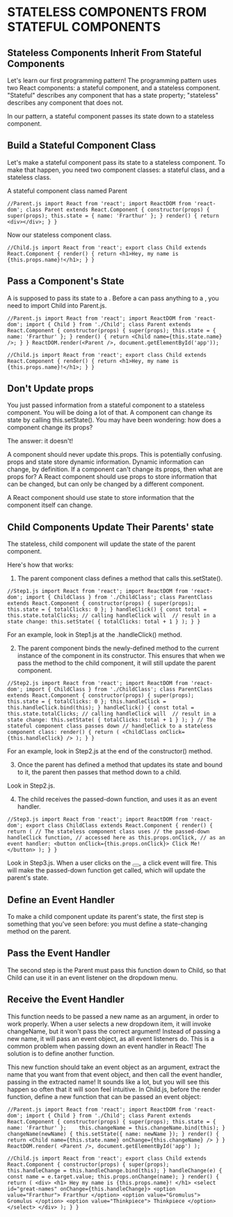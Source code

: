 # STATELESS COMPONENTS FROM STATEFUL COMPONENTS

## Stateless Components Inherit From Stateful Components
Let's learn our first programming pattern! The programming pattern uses two React components: a stateful component, and a stateless component. "Stateful" describes any component that has a state property; "stateless" describes any component that does not.

In our pattern, a stateful component passes its state down to a stateless component.


## Build a Stateful Component Class
Let's make a stateful component pass its state to a stateless component. To make that happen, you need two component classes: a stateful class, and a stateless class.

A stateful component class named Parent

`//Parent.js
import React from 'react';
import ReactDOM from 'react-dom';
class Parent extends React.Component {
  constructor(props) {
    super(props);
    this.state = { name: 'Frarthur' };
  }
  render() {
    return <div></div>;
  }
}`

Now our stateless component class.

`//Child.js
import React from 'react';
export class Child extends React.Component {
  render() {
    return <h1>Hey, my name is {this.props.name}!</h1>;
  }
}`


## Pass a Component's State
A <Parent /> is supposed to pass its state to a <Child />. Before a <Parent /> can pass anything to a <Child />, you need to import Child into Parent.js.

`//Parent.js
import React from 'react';
import ReactDOM from 'react-dom';
import { Child } from './Child';
class Parent extends React.Component {
  constructor(props) {
    super(props);
    this.state = { name: 'Frarthur' };
  }
  render() {
    return <Child name={this.state.name} />;
  }
}
ReactDOM.render(<Parent />, document.getElementById('app'));`

`//Child.js
import React from 'react';
export class Child extends React.Component {
  render() {
    return <h1>Hey, my name is {this.props.name}!</h1>;
  }
}`


## Don't Update props
You just passed information from a stateful component to a stateless component. You will be doing a lot of that. A component can change its state by calling this.setState(). You may have been wondering: how does a component change its props?

The answer: it doesn't!

A component should never update this.props. This is potentially confusing. props and state store dynamic information. Dynamic information can change, by definition. If a component can't change its props, then what are props for? A React component should use props to store information that can be changed, but can only be changed by a different component.

A React component should use state to store information that the component itself can change. 


## Child Components Update Their Parents' state
The stateless, child component will update the state of the parent component.

Here's how that works:

1. The parent component class defines a method that calls this.setState().

`//Step1.js
import React from 'react';
import ReactDOM from 'react-dom';
import { ChildClass } from './ChildClass';
class ParentClass extends React.Component {
  constructor(props) {
    super(props);
    this.state = { totalClicks: 0 };
  }
  handleClick() {
    const total = this.state.totalClicks;
    // calling handleClick will 
    // result in a state change:
    this.setState(
      { totalClicks: total + 1 }
    );
  }
}`

For an example, look in Step1.js at the .handleClick() method.

2. The parent component binds the newly-defined method to the current instance of the component in its constructor. This ensures that when we pass the method to the child component, it will still update the parent component.

`//Step2.js
import React from 'react';
import ReactDOM from 'react-dom';
import { ChildClass } from './ChildClass';
class ParentClass extends React.Component {
  constructor(props) {
    super(props);
    this.state = { totalClicks: 0 };
    this.handleClick = this.handleClick.bind(this);
  }
  handleClick() {
    const total = this.state.totalClicks;
    // calling handleClick will 
    // result in a state change:
    this.setState(
      { totalClicks: total + 1 }
    );
  }
  // The stateful component class passes down
  // handleClick to a stateless component class:
  render() {
    return (
      <ChildClass onClick={this.handleClick} />
    );
  }
}`

For an example, look in Step2.js at the end of the constructor() method.

3. Once the parent has defined a method that updates its state and bound to it, the parent then passes that method down to a child.

Look in Step2.js.

4. The child receives the passed-down function, and uses it as an event handler.

`//Step3.js
import React from 'react';
import ReactDOM from 'react-dom';
export class ChildClass extends React.Component {
  render() {
    return (
      // The stateless component class uses
      // the passed-down handleClick function,
      // accessed here as this.props.onClick,
      // as an event handler:
      <button onClick={this.props.onClick}>
        Click Me!
      </button>
    );
  }
}`

Look in Step3.js. When a user clicks on the <button></button>, a click event will fire. This will make the passed-down function get called, which will update the parent's state.


## Define an Event Handler
To make a child component update its parent's state, the first step is something that you've seen before: you must define a state-changing method on the parent.


## Pass the Event Handler
The second step is the Parent must pass this function down to Child, so that Child can use it in an event listener on the dropdown menu.


## Receive the Event Handler
This function needs to be passed a new name as an argument, in order to work properly. When a user selects a new dropdown item, it will invoke changeName, but it won't pass the correct argument! Instead of passing a new name, it will pass an event object, as all event listeners do. This is a common problem when passing down an event handler in React! The solution is to define another function.

This new function should take an event object as an argument, extract the name that you want from that event object, and then call the event handler, passing in the extracted name! It sounds like a lot, but you will see this happen so often that it will soon feel intuitive. In Child.js, before the render function, define a new function that can be passed an event object:

`//Parent.js
import React from 'react';
import ReactDOM from 'react-dom';
import { Child } from './Child';
class Parent extends React.Component {
  constructor(props) {
    super(props);
    this.state = { name: 'Frarthur' };   
    this.changeName = this.changeName.bind(this);
  }  
  changeName(newName) {
    this.setState({
      name: newName
    });
  }
  render() {
    return <Child name={this.state.name} onChange={this.changeName} />
  }
}
ReactDOM.render(
	<Parent />,
	document.getElementById('app')
);`

`//Child.js
import React from 'react';
export class Child extends React.Component {
  constructor(props) {
    super(props);    
    this.handleChange = this.handleChange.bind(this);
  }
  handleChange(e) {
    const name = e.target.value;
    this.props.onChange(name);
  }
  render() {
    return (
      <div>
        <h1>
          Hey my name is {this.props.name}!
        </h1>
        <select id="great-names" onChange={this.handleChange}>
          <option value="Frarthur">
            Frarthur
          </option>
          <option value="Gromulus">
            Gromulus
          </option>
          <option value="Thinkpiece">
            Thinkpiece
          </option>
        </select>
      </div>
    );
  }
}`

